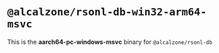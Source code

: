 # `@alcalzone/rsonl-db-win32-arm64-msvc`

This is the **aarch64-pc-windows-msvc** binary for `@alcalzone/rsonl-db`
